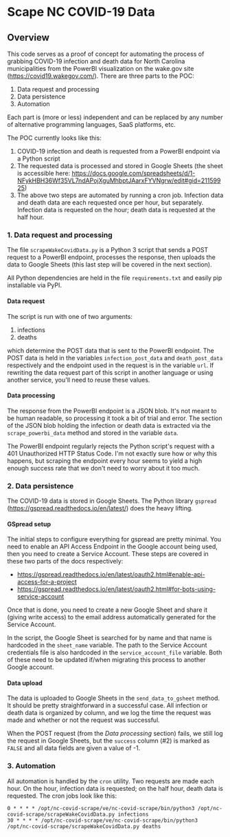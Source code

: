 # Scape NC COVID-19 Data

## Overview

This code serves as a proof of concept for automating the process of grabbing COVID-19 infection and death data for North Carolina municipalities from the PowerBI visualization on the wake.gov site (https://covid19.wakegov.com/). There are three parts to the POC:

1. Data request and processing
2. Data persistence 
3. Automation 

Each part is (more or less) independent and can be replaced by any number of alternative programming languages, SaaS platforms, etc.

The POC currently looks like this:

1. COVID-19 infection and death is requested from a PowerBI endpoint via a Python script
2. The requested data is processed and stored in Google Sheets (the sheet is accessible here: https://docs.google.com/spreadsheets/d/1-NFykHBH36Wf35VL7ndAPojXguMhbptJAarxFYVNgrw/edit#gid=21159925)
3. The above two steps are automated by running a cron job. Infection data and death data are each requested once per hour, but separately. Infection data is requested on the hour; death data is requested at the half hour.

### 1. Data request and processing

The file `scrapeWakeCovidData.py` is a Python 3 script that sends a POST request to a PowerBI endpoint, processes the response, then uploads the data to Google Sheets (this last step will be covered in the next section). 

All Python dependencies are held in the file `requirements.txt` and easily pip installable via PyPI.

#### Data request

The script is run with one of two arguments: 

1. infections
2. deaths

which determine the POST data that is sent to the PowerBI endpoint. The POST data is held in the variables `infection_post_data` and `death_post_data` respectively and the endpoint used in the request is in the variable `url`. If rewriting the data request part of this script in another language or using another service, you'll need to reuse these values. 

#### Data processing

The response from the PowerBI endpoint is a JSON blob. It's not meant to be human readable, so processing it took a bit of trial and error. The section of the JSON blob holding the infection or death data is extracted via the `scrape_powerbi_data` method and stored in the variable `data`.

The PowerBI endpoint regularly rejects the Python script's request with a 401 Unauthorized HTTP Status Code. I'm not exactly sure how or why this happens, but scraping the endpoint every hour seems to yield a high enough success rate that we don't need to worry about it too much.

### 2. Data persistence  

The COVID-19 data is stored in Google Sheets. The Python library `gspread` (https://gspread.readthedocs.io/en/latest/) does the heavy lifting. 

#### GSpread setup

The initial steps to configure everything for gspread are pretty minimal. You need to enable an API Access Endpoint in the Google account being used, then you need to create a Service Account. These steps are covered in these two parts of the docs respectively: 

- https://gspread.readthedocs.io/en/latest/oauth2.html#enable-api-access-for-a-project
- https://gspread.readthedocs.io/en/latest/oauth2.html#for-bots-using-service-account

Once that is done, you need to create a new Google Sheet and share it (giving write access) to the email address automatically generated for the Service Account. 

In the script, the Google Sheet is searched for by name and that name is hardcoded in the `sheet_name` variable. The path to the Service Account credentials file is also hardcoded in the `service_account_file` variable. Both of these need to be updated if/when migrating this process to another Google account.

#### Data upload

The data is uploaded to Google Sheets in the `send_data_to_gsheet` method. It should be pretty straightforward in a successful case. All infection or death data is organized by column, and we log the time the request was made and whether or not the request was successful.

When the POST request (from the *Data processing* section) fails, we still log the request in Google Sheets, but the `success` column (#2) is marked as `FALSE` and all data fields are given a value of -1.

### 3. Automation

All automation is handled by the `cron` utility. Two requests are made each hour. On the hour, infection data is requested; on the half hour, death data is requested. The cron jobs look like this:

```
0 * * * * /opt/nc-covid-scrape/ve/nc-covid-scrape/bin/python3 /opt/nc-covid-scrape/scrapeWakeCovidData.py infections
30 * * * * /opt/nc-covid-scrape/ve/nc-covid-scrape/bin/python3 /opt/nc-covid-scrape/scrapeWakeCovidData.py deaths
```

